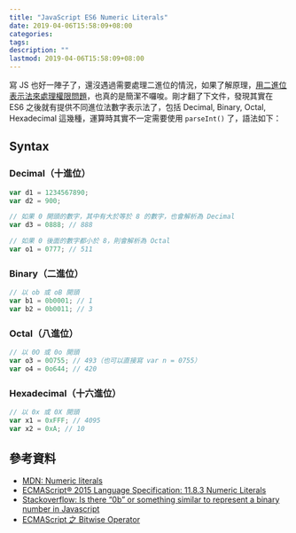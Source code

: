 ```yaml
---
title: "JavaScript ES6 Numeric Literals"
date: 2019-04-06T15:58:09+08:00
categories:
tags:
description: ""
lastmod: 2019-04-06T15:58:09+08:00
---
```


寫 JS 也好一陣子了，還沒遇過需要處理二進位的情況，如果了解原理，[用二進位表示法來處理權限問題](https://functional.style/ecmascript/operator/bitwise/)，也真的是簡潔不囉唆。剛才翻了下文件，發現其實在 ES6 之後就有提供不同進位法數字表示法了，包括 Decimal, Binary, Octal, Hexadecimal 這幾種，運算時其實不一定需要使用 `parseInt()` 了，語法如下：

## Syntax

### Decimal（十進位）

```js
var d1 = 1234567890;
var d2 = 900;

// 如果 0 開頭的數字，其中有大於等於 8 的數字，也會解析為 Decimal
var d3 = 0888; // 888

// 如果 0 後面的數字都小於 8，則會解析為 Octal
var o1 = 0777; // 511
```

### Binary（二進位）

```js
// 以 ob 或 oB 開頭
var b1 = 0b0001; // 1
var b2 = 0b0011; // 3
```

### Octal（八進位）

```js
// 以 0O 或 0o 開頭
var o3 = 0O755; // 493（也可以直接寫 var n = 0755）
var o4 = 0o644; // 420

```

### Hexadecimal（十六進位）

```js
// 以 0x 或 0X 開頭
var x1 = 0xFFF; // 4095
var x2 = 0xA; // 10
```


## 參考資料

- [MDN: Numeric literals](https://developer.mozilla.org/en-US/docs/Web/JavaScript/Reference/Lexical_grammar#Numeric_literals)
- [ECMAScript® 2015 Language Specification: 11.8.3 Numeric Literals](http://www.ecma-international.org/ecma-262/6.0/#sec-literals-numeric-literals)
- [Stackoverflow: Is there “0b” or something similar to represent a binary number in Javascript](https://stackoverflow.com/questions/2803145/is-there-0b-or-something-similar-to-represent-a-binary-number-in-javascript)
- [ECMAScript 之 Bitwise Operator](https://functional.style/ecmascript/operator/bitwise/)
